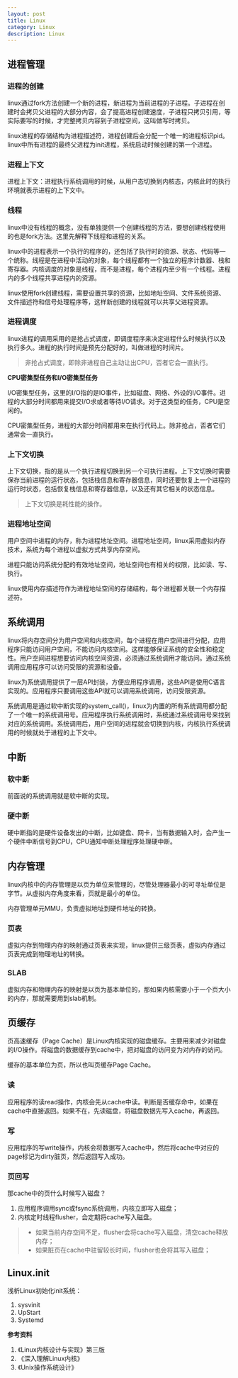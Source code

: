 ```yaml
---
layout: post
title: Linux
category: Linux
description: Linux
---
```


## 进程管理

### 进程的创建

linux通过fork方法创建一个新的进程，新进程为当前进程的子进程。子进程在创建时会拷贝父进程的大部分内容，会了提高进程创建速度，子进程只拷贝引用，等实际要写的时候，才完整拷贝内容到子进程空间，这叫做写时拷贝。

linux进程的存储结构为进程描述符，进程创建后会分配一个唯一的进程标识pid。linux中所有进程的最终父进程为init进程，系统启动时候创建的第一个进程。

### 进程上下文

进程上下文：进程执行系统调用的时候，从用户态切换到内核态，内核此时的执行环境就表示进程的上下文中。

### 线程

linux中没有线程的概念，没有单独提供一个创建线程的方法，要想创建线程使用的也是fork方法。这里先解释下线程和进程的关系。

linux中的进程表示一个执行的程序的，还包括了执行时的资源、状态、代码等一个统称。线程是在进程中活动的对象，每个线程都有一个独立的程序计数器、栈和寄存器。内核调度的对象是线程，而不是进程，每个进程内至少有一个线程。进程内的多个线程共享进程内的资源。

linux使用fork创建线程，需要设置共享的资源，比如地址空间、文件系统资源、文件描述符和信号处理程序等，这样新创建的线程就可以共享父进程资源。

### 进程调度

linux进程的调用采用的是抢占式调度，即调度程序来决定进程什么时候执行以及执行多久。进程的执行时间是预先分配好的，叫做进程的时间片。
> 非抢占式调度，即除非进程自己主动让出CPU，否者它会一直执行。

**CPU密集型任务和I/O密集型任务**

I/O密集型任务，这里的I/O指的是IO事件，比如磁盘、网络、外设的I/O事件。进程的大部分时间都用来提交I/O求或者等待I/O请求。对于这类型的任务，CPU是空闲的。

CPU密集型任务，进程的大部分时间都用来在执行代码上。除非抢占，否者它们通常会一直执行。

### 上下文切换

上下文切换，指的是从一个执行进程切换到另一个可执行进程。上下文切换时需要保存当前进程的运行状态，包括栈信息和寄存器信息，同时还要恢复上一个进程的运行时状态，包括恢复栈信息和寄存器信息，以及还有其它相关的状态信息。
> 上下文切换是耗性能的操作。

### 进程地址空间

用户空间中进程的内存，称为进程地址空间。进程地址空间，linux采用虚拟内存技术，系统为每个进程以虚拟方式共享内存空间。

进程只能访问系统分配的有效地址空间，地址空间也有相关的权限，比如读、写、执行。

linux使用内存描述符作为进程地址空间的存储结构，每个进程都关联一个内存描述符。

## 系统调用

linux将内存空间分为用户空间和内核空间，每个进程在用户空间进行分配，应用程序只能访问用户空间，不能访问内核空间。这样能够保证系统的安全性和稳定性。用户空间进程想要访问内核空间资源，必须通过系统调用才能访问。通过系统调用应用程序可以访问受限的资源和设备。

linux为系统调用提供了一层API封装，方便应用程序调用，这些API是使用C语言实现的。应用程序只要调用这些API就可以调用系统调用，访问受限资源。

系统调用是通过软中断实现的system_call()，linux为内置的所有系统调用都分配了一个唯一的系统调用号。应用程序执行系统调用时，系统通过系统调用号来找到对应的系统调用。系统调用后，用户空间的进程就会切换到内核，内核执行系统调用的时候就处于进程的上下文中。

## 中断

### 软中断

前面说的系统调用就是软中断的实现。

### 硬中断

硬中断指的是硬件设备发出的中断，比如键盘、网卡，当有数据输入时，会产生一个硬件中断信号到CPU，CPU通知中断处理程序处理硬中断。

## 内存管理

linux内核中的内存管理是以页为单位来管理的，尽管处理器最小的可寻址单位是字节。从虚拟内存角度来看，页就是最小的单位。

内存管理单元MMU，负责虚拟地址到硬件地址的转换。

### 页表

虚拟内存到物理内存的映射通过页表来实现，linux提供三级页表，虚拟内存通过页表完成到物理地址的转换。

### SLAB

虚拟内存和物理内存的映射是以页为基本单位的，那如果内核需要小于一个页大小的内存，那就需要用到slab机制。

## 页缓存

页高速缓存（Page Cache）是Linux内核实现的磁盘缓存。主要用来减少对磁盘的I/O操作。将磁盘的数据缓存到cache中，把对磁盘的访问变为对内存的访问。

缓存的基本单位为页，所以也叫页缓存Page Cache。

### 读

应用程序的读read操作，内核会先从cache中读。判断是否缓存命中，如果在cache中直接返回。如果不在，先读磁盘，将磁盘数据先写入cache，再返回。

### 写

应用程序的写write操作，内核会将数据写入cache中，然后将cache中对应的page标记为dirty脏页，然后返回写入成功。

### 页回写

那cache中的页什么时候写入磁盘？

1. 应用程序调用sync或fsync系统调用，内核立即写入磁盘；
2. 内核定时线程flusher，会定期将cache写入磁盘。
> - 如果当前内存空间不足，flusher会将cache写入磁盘，清空cache释放内存；
> - 如果脏页在cache中驻留较长时间，flusher也会将其写入磁盘；

## Linux.init

浅析Linux初始化init系统：
1. sysvinit
2. UpStart
3. Systemd

**参考资料**

1. 《Linux内核设计与实现》第三版
2. 《深入理解Linux内核》
3. 《Unix操作系统设计》